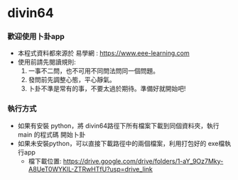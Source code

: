 # divin64
### 歡迎使用卜卦app

- 本程式資料都來源於 易學網 : https://www.eee-learning.com
- 使用前請先閱讀規則:
    1. 一事不二問，也不可用不同問法問同一個問題。
    2. 發問前先調整心態，平心靜氣。
    3. 卜卦不準是常有的事，不要太過於期待。準備好就開始吧!
### 執行方式

- 如果有安裝 python，將 divin64路徑下所有檔案下載到同個資料夾，執行 main 的程式碼
開始卜卦
- 如果未安裝python，可以直接下載路徑中的兩個檔案，利用打包好的 exe檔執行app
    - 檔下載位置: https://drive.google.com/drive/folders/1-aY_9Oz7Mky-A8UeT0WYKlL-ZTRwHTfU?usp=drive_link 
